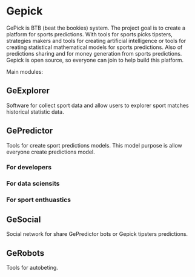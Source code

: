 # Gepick

GePick is BTB (beat the bookies) system. The project goal is to create a platform for sports predictions. With tools for sports picks tipsters, strategies makers and tools for creating artificial intelligence or tools for creating statistical mathematical models for sports predictions. Also of predictions sharing and for money generation from sports predictions. Gepick is open source, so everyone can join to help build this platform.

Main modules:

## GeExplorer
Software for collect sport data and allow users to explorer sport matches historical statistic data.
## GePredictor
Tools for create sport predictions models. This model purpose is allow everyone create predictions model.
### For developers
### For data sciensits
### For sport enthuastics
## GeSocial
Social network for share GePredictor bots or Gepick tipsters predictions.
## GeRobots 
Tools for autobeting.
